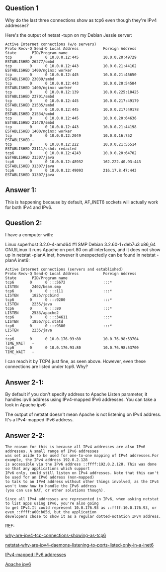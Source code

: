 ## Question 1

Why do the last three connections show as tcp6 even though they're IPv4 addresses?

Here's the output of netsat -tupn on my Debian Jessie server:

```shell
Active Internet connections (w/o servers)
Proto Recv-Q Send-Q Local Address           Foreign Address         State       PID/Program name
tcp        0      0 10.0.0.12:445           10.0.0.20:49729         ESTABLISHED 26277/smbd      
tcp        0      0 10.0.0.12:443           10.0.0.21:44162         ESTABLISHED 1400/nginx: worker 
tcp        0      0 10.0.0.12:445           10.0.0.21:46650         ESTABLISHED 23039/smbd      
tcp        0      0 10.0.0.12:443           10.0.0.20:54584         ESTABLISHED 1400/nginx: worker 
tcp        0      0 10.0.0.12:139           10.0.0.225:10425        ESTABLISHED 23701/smbd      
tcp        0      0 10.0.0.12:445           10.0.0.217:49179        ESTABLISHED 21535/smbd      
tcp        0      0 10.0.0.12:445           10.0.0.217:49178        ESTABLISHED 21534/smbd      
tcp        0      0 10.0.0.12:445           10.0.0.20:64636         ESTABLISHED 21470/smbd      
tcp        0      0 10.0.0.12:443           10.0.0.21:44198         ESTABLISHED 1400/nginx: worker 
tcp        0      0 10.0.0.12:2049          10.0.0.16:752           ESTABLISHED -               
tcp        0      0 10.0.0.12:222           10.0.0.21:55514         ESTABLISHED 23111/sshd: redacted
tcp6       0      0 10.0.0.12:4243          10.0.0.20:64702         ESTABLISHED 31307/java      
tcp6       0      0 10.0.0.12:48932         162.222.40.93:443       ESTABLISHED 31307/java      
tcp6       0      0 10.0.0.12:49093         216.17.8.47:443         ESTABLISHED 31307/java 
```

## Answer 1:

This is happening because by default, AF_INET6 sockets will actually work for both IPv4 and IPv6. 

## Question 2:

I have a computer with:

Linux superhost 3.2.0-4-amd64 #1 SMP Debian 3.2.60-1+deb7u3 x86_64 GNU/Linux
It runs Apache on port 80 on all interfaces, and it does not show up in netstat -planA inet, however it unexpectedly can be found in netstat -planA inet6:

```shell
Active Internet connections (servers and established)
Proto Recv-Q Send-Q Local Address           Foreign Address         State       PID/Program name
tcp6       0      0 :::5672                 :::*                    LISTEN      2402/beam.smp   
tcp6       0      0 :::111                  :::*                    LISTEN      1825/rpcbind    
tcp6       0      0 :::9200                 :::*                    LISTEN      2235/java       
tcp6       0      0 :::80                   :::*                    LISTEN      2533/apache2    
tcp6       0      0 :::34611                :::*                    LISTEN      1856/rpc.statd  
tcp6       0      0 :::9300                 :::*                    LISTEN      2235/java       
...
tcp6       0      0 10.0.176.93:80          10.0.76.98:53704        TIME_WAIT   -               
tcp6       0      0 10.0.176.93:80          10.0.76.98:53700        TIME_WAIT   -      
```
I can reach it by TCP4 just fine, as seen above. However, even these connections are listed under tcp6. Why?

## Answer 2-1:

By default if you don't specify address to Apache Listen parameter, it handles ipv6 address using IPv4-mapped IPv6 
addresses. You can take a look in Apache ipv6

The output of netstat doesn't mean Apache is not listening on IPv4 address. It's a IPv4-mapped IPv6 address.


## Answer 2-2:

```shell
The reason for this is because all IPv4 addresses are also IPv6 addresses. A small range of IPv6 addresses
was set aside to be used for one-to-one mapping of IPv4 addresses.For example, the IPv4 address 192.0.2.128
is accessible via the IPv6 address ::ffff:192.0.2.128. This was done so that any applications which support
IPv6 only, could still listen on IPv4 addresses. Note that this can't be used for an IPv6 address (non-mapped)
to talk to an IPv4 address without other things involved, as the IPv4 won't know how to handle the IPv6 address
(you can use NAT, or other solutions though).

Since all IPv4 addresses are represented in IPv6, when asking netstat to list apps using IPv6, you're also going
to get IPv4.It could represent 10.0.176.93 as ::ffff:10.0.176.93, or even ::ffff:a00:b05d, but the application 
developers chose to show it as a regular dotted-notation IPv4 address.
```


REF:

[why-are-ipv4-tcp-connections-showing-as-tcp6](https://unix.stackexchange.com/questions/237731/why-are-ipv4-tcp-connections-showing-as-tcp6)

[netstat-why-are-ipv4-daemons-listening-to-ports-listed-only-in-a-inet6](https://unix.stackexchange.com/questions/152612/netstat-why-are-ipv4-daemons-listening-to-ports-listed-only-in-a-inet6)

[IPv4-mapped IPv6 addresses](https://www.ibm.com/support/knowledgecenter/SSLTBW_2.1.0/com.ibm.zos.v2r1.hale001/ipv6d0031001726.htm)

[Apache ipv6](http://httpd.apache.org/docs/2.0/bind.html#ipv6)
